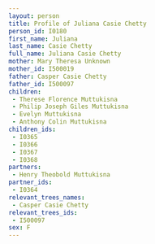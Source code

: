 ```yaml
---
layout: person
title: Profile of Juliana Casie Chetty
person_id: I0180
first_name: Juliana
last_name: Casie Chetty
full_name: Juliana Casie Chetty
mother: Mary Theresa Unknown
mother_id: I500019
father: Casper Casie Chetty
father_id: I500097
children:
 - Therese Florence Muttukisna
 - Philip Joseph Giles Muttukisna
 - Evelyn Muttukisna
 - Anthony Colin Muttukisna
children_ids:
 - I0365
 - I0366
 - I0367
 - I0368
partners:
 - Henry Theobold Muttukisna
partner_ids:
 - I0364
relevant_trees_names:
 - Casper Casie Chetty
relevant_trees_ids:
 - I500097
sex: F
---
```



